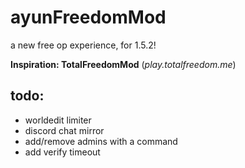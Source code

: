 # ayunFreedomMod

a new free op experience, for 1.5.2!

**Inspiration: TotalFreedomMod** (*play.totalfreedom.me*)

## todo:
- worldedit limiter
- discord chat mirror
- add/remove admins with a command
- add verify timeout